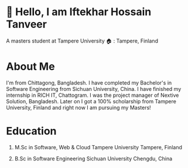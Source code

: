 # 👋 Hello, I am Iftekhar Hossain Tanveer
A masters student at Tampere University 
🏠 : Tampere, Finland 

# About Me 
I'm from Chittagong, Bangladesh. I have completed my Bachelor's in Software Engineering from Sichuan University, China. I have finished my internship in RICH IT, Chattogram. I was the project manager of Nextive Solution, Bangladesh. Later on I got a 100% scholarship from Tampere University, Finland and right now I am pursuing my Masters!

# Education 
1. M.Sc in Software, Web & Cloud
Tampere University 
Tampere, Finland

2. B.Sc in Software Engineering 
Sichuan University 
Chengdu, China 


